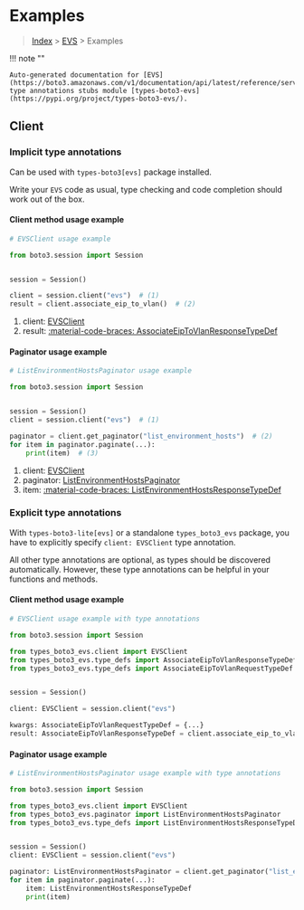 # Examples

> [Index](../README.md) > [EVS](./README.md) > Examples

!!! note ""

    Auto-generated documentation for [EVS](https://boto3.amazonaws.com/v1/documentation/api/latest/reference/services/evs.html#evs)
    type annotations stubs module [types-boto3-evs](https://pypi.org/project/types-boto3-evs/).

## Client

### Implicit type annotations

Can be used with `types-boto3[evs]` package installed.

Write your `EVS` code as usual,
type checking and code completion should work out of the box.


#### Client method usage example

```python
# EVSClient usage example

from boto3.session import Session


session = Session()

client = session.client("evs")  # (1)
result = client.associate_eip_to_vlan()  # (2)
```

1. client: [EVSClient](./client.md)
2. result: [:material-code-braces: AssociateEipToVlanResponseTypeDef](./type_defs.md#associateeiptovlanresponsetypedef)



#### Paginator usage example

```python
# ListEnvironmentHostsPaginator usage example

from boto3.session import Session


session = Session()
client = session.client("evs")  # (1)

paginator = client.get_paginator("list_environment_hosts")  # (2)
for item in paginator.paginate(...):
    print(item)  # (3)
```

1. client: [EVSClient](./client.md)
2. paginator: [ListEnvironmentHostsPaginator](./paginators.md#listenvironmenthostspaginator)
3. item: [:material-code-braces: ListEnvironmentHostsResponseTypeDef](./type_defs.md#listenvironmenthostsresponsetypedef)




### Explicit type annotations

With `types-boto3-lite[evs]`
or a standalone `types_boto3_evs` package, you have to explicitly specify `client: EVSClient` type annotation.

All other type annotations are optional, as types should be discovered automatically.
However, these type annotations can be helpful in your functions and methods.


#### Client method usage example

```python
# EVSClient usage example with type annotations

from boto3.session import Session

from types_boto3_evs.client import EVSClient
from types_boto3_evs.type_defs import AssociateEipToVlanResponseTypeDef
from types_boto3_evs.type_defs import AssociateEipToVlanRequestTypeDef


session = Session()

client: EVSClient = session.client("evs")

kwargs: AssociateEipToVlanRequestTypeDef = {...}
result: AssociateEipToVlanResponseTypeDef = client.associate_eip_to_vlan(**kwargs)
```



#### Paginator usage example

```python
# ListEnvironmentHostsPaginator usage example with type annotations

from boto3.session import Session

from types_boto3_evs.client import EVSClient
from types_boto3_evs.paginator import ListEnvironmentHostsPaginator
from types_boto3_evs.type_defs import ListEnvironmentHostsResponseTypeDef


session = Session()
client: EVSClient = session.client("evs")

paginator: ListEnvironmentHostsPaginator = client.get_paginator("list_environment_hosts")
for item in paginator.paginate(...):
    item: ListEnvironmentHostsResponseTypeDef
    print(item)
```




